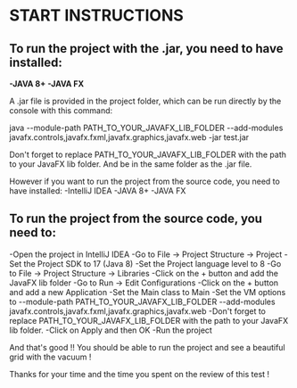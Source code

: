 # START INSTRUCTIONS

## To run the project with the .jar, you need to have installed:
**-JAVA 8+**
**-JAVA FX**

A .jar file is provided in the project folder, which can be run directly 
by the console with this command:

java --module-path PATH_TO_YOUR_JAVAFX_LIB_FOLDER --add-modules javafx.controls,javafx.fxml,javafx.graphics,javafx.web -jar test.jar

Don't forget to replace PATH_TO_YOUR_JAVAFX_LIB_FOLDER with the path to your JavaFX lib folder.
And be in the same folder as the .jar file.

However if you want to run the project from the source code, you need to have installed:
-IntelliJ IDEA
-JAVA 8+
-JAVA FX

## To run the project from the source code, you need to:
-Open the project in IntelliJ IDEA
-Go to File -> Project Structure -> Project
-Set the Project SDK to 17 (Java 8)
-Set the Project language level to 8
-Go to File -> Project Structure -> Libraries
-Click on the + button and add the JavaFX lib folder
-Go to Run -> Edit Configurations
-Click on the + button and add a new Application
-Set the Main class to Main
-Set the VM options to --module-path PATH_TO_YOUR_JAVAFX_LIB_FOLDER --add-modules javafx.controls,javafx.fxml,javafx.graphics,javafx.web
-Don't forget to replace PATH_TO_YOUR_JAVAFX_LIB_FOLDER with the path to your JavaFX lib folder.
-Click on Apply and then OK
-Run the project

And that's good !! You should be able to run the project and see a beautiful grid with the vacuum !

Thanks for your time and the time you spent on the review of this test ! 
